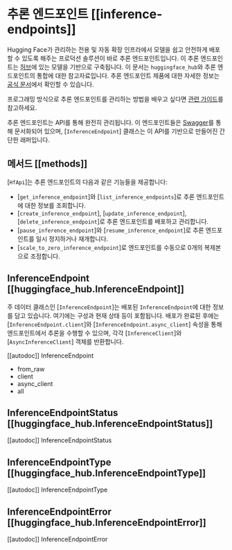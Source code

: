 # 추론 엔드포인트 [[inference-endpoints]]

Hugging Face가 관리하는 전용 및 자동 확장 인프라에서 모델을 쉽고 안전하게 배포할 수 있도록 해주는 프로덕션 솔루션이 바로 추론 엔드포인트입니다. 이 추론 엔드포인트는 [허브](https://huggingface.co/models)에 있는 모델을 기반으로 구축됩니다. 이 문서는 `huggingface_hub`와 추론 엔드포인트의 통합에 대한 참고자료입니다. 추론 엔드포인트 제품에 대한 자세한 정보는 [공식 문서](https://huggingface.co/docs/inference-endpoints/index)에서 확인할 수 있습니다.

<Tip>

프로그래밍 방식으로 추론 엔드포인트를 관리하는 방법을 배우고 싶다면 [관련 가이드](../guides/inference_endpoints)를 참고하세요.

</Tip>

추론 엔드포인트는 API를 통해 완전히 관리됩니다. 이 엔드포인트들은 [Swagger](https://api.endpoints.huggingface.cloud/)를 통해 문서화되어 있으며, [`InferenceEndpoint`] 클래스는 이 API를 기반으로 만들어진 간단한 래퍼입니다.

## 메서드 [[methods]]

[`HfApi`]는 추론 엔드포인트의 다음과 같은 기능들을 제공합니다:

- [`get_inference_endpoint`]와 [`list_inference_endpoints`]로 추론 엔드포인트에 대한 정보를 조회합니다.
- [`create_inference_endpoint`], [`update_inference_endpoint`], [`delete_inference_endpoint`]로 추론 엔드포인트를 배포하고 관리합니다.
- [`pause_inference_endpoint`]와 [`resume_inference_endpoint`]로 추론 엔드포인트를 일시 정지하거나 재개합니다.
- [`scale_to_zero_inference_endpoint`]로 엔드포인트를 수동으로 0개의 복제본으로 조정합니다.

## InferenceEndpoint [[huggingface_hub.InferenceEndpoint]]

주 데이터 클래스인 [`InferenceEndpoint`]는 배포된 `InferenceEndpoint`에 대한 정보를 담고 있습니다. 여기에는 구성과 현재 상태 등이 포함됩니다. 배포가 완료된 후에는 [`InferenceEndpoint.client`]와 [`InferenceEndpoint.async_client`] 속성을 통해 엔드포인트에서 추론을 수행할 수 있으며, 각각 [`InferenceClient`]와 [`AsyncInferenceClient`] 객체를 반환합니다.

[[autodoc]] InferenceEndpoint
  - from_raw
  - client
  - async_client
  - all

## InferenceEndpointStatus [[huggingface_hub.InferenceEndpointStatus]]

[[autodoc]] InferenceEndpointStatus

## InferenceEndpointType [[huggingface_hub.InferenceEndpointType]]

[[autodoc]] InferenceEndpointType

## InferenceEndpointError [[huggingface_hub.InferenceEndpointError]]

[[autodoc]] InferenceEndpointError
